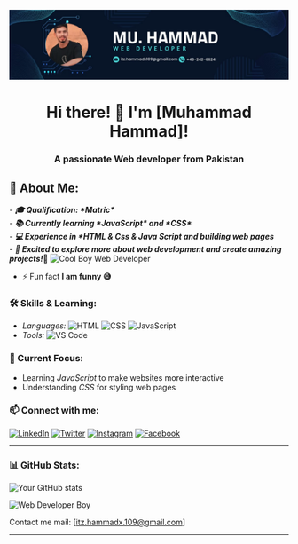 ![logo](https://github.com/hammad6199/hammad6199/blob/main/WhatsApp%20Image%202024-11-07%20at%2000.19.41_b1bfbc80.jpg)
<h1 align="center">Hi there! 👋 I'm [Muhammad Hammad]!</h1>
<h3 align="center">A passionate Web developer from Pakistan</h3> <h2>🌱 About Me:</h2>
- <i><b>🎓 Qualification: *Matric*</b></i><br>
- <i><b>📚 Currently learning *JavaScript* and *CSS*</b></i><br>
- <i><b>💻 Experience in *HTML & Css & Java Script and building web pages</b></i><br>
- <i><b>🚀 Excited to explore more about web development and create amazing projects!</b></i>🚀
<img src="https://img.pikbest.com/origin/10/39/14/59WpIkbEsTVxf.jpg!w700wp" alt="Cool Boy Web Developer" width="700" height="700">

  <!-- Replace with your actual image URL -->
  - ⚡ Fun fact **I am funny 😅**

### 🛠 Skills & Learning:
- *Languages:* ![HTML](https://img.shields.io/badge/-HTML-E34F26?logo=html5&logoColor=white) ![CSS](https://img.shields.io/badge/-CSS-1572B6?logo=css3&logoColor=white) ![JavaScript](https://img.shields.io/badge/-JavaScript-F7DF1E?logo=javascript&logoColor=white)
- *Tools:* ![VS Code](https://img.shields.io/badge/-VS%20Code-007ACC?logo=visual-studio-code&logoColor=white)

### 📂 Current Focus:
- Learning *JavaScript* to make websites more interactive
- Understanding *CSS* for styling web pages
### 📫 Connect with me:
[![LinkedIn](https://img.shields.io/badge/-LinkedIn-0077B5?logo=linkedin&logoColor=white)](https://www.linkedin.com/in/yourprofile) 
[![Twitter](https://img.shields.io/badge/-Twitter-1DA1F2?logo=twitter&logoColor=white)](https://twitter.com/yourprofile)
[![Instagram](https://img.shields.io/badge/-Instagram-E4405F?logo=instagram&logoColor=white)](https://instagram.com/yourprofile)
[![Facebook](https://img.shields.io/badge/-Facebook-1877F2?logo=facebook&logoColor=white)](https://facebook.com/yourprofile)

---

### 📊 GitHub Stats:
![Your GitHub stats](https://github-readme-stats.vercel.app/api?username=yourusername&show_icons=true&theme=radical)


![Web Developer Boy](https://media.giphy.com/media/qgQUggAC3Pfv687qPC/giphy.gif)




<!-- Replace with any animation you like -->

Contact me mail: <a href="mailto:itz.hammadx.109@gmail.com">[itz.hammadx.109@gmail.com]</a>

---
